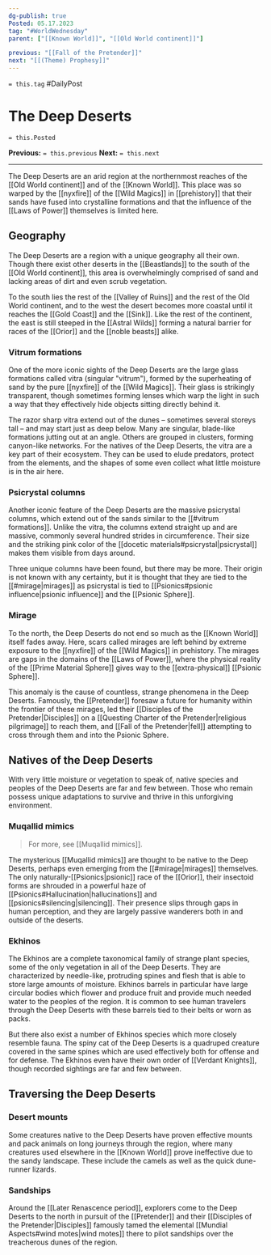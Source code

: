 ```yaml
---
dg-publish: true
Posted: 05.17.2023
tag: "#WorldWednesday"
parent: ["[[Known World]]", "[[Old World continent]]"]

previous: "[[Fall of the Pretender]]"
next: "[[(Theme) Prophesy]]"
---
```

`= this.tag` #DailyPost 
# The Deep Deserts
`= this.Posted`

**Previous:** `= this.previous`
**Next:** `= this.next`

---

The Deep Deserts are an arid region at the northernmost reaches of the [[Old World continent]] and of the [[Known World]]. This place was so warped by the [[nyxfire]] of the [[Wild Magics]] in [[prehistory]] that their sands have fused into crystalline formations and that the influence of the [[Laws of Power]] themselves is limited here.

## Geography

The Deep Deserts are a region with a unique geography all their own. Though there exist other deserts in the [[Beastlands]] to the south of the [[Old World continent]], this area is overwhelmingly comprised of sand and lacking areas of dirt and even scrub vegetation.

To the south lies the rest of the [[Valley of Ruins]] and the rest of the Old World continent, and to the west the desert becomes more coastal until it reaches the [[Gold Coast]] and the [[Sink]]. Like the rest of the continent, the east is still steeped in the [[Astral Wilds]] forming a natural barrier for races of the [[Orior]] and the [[noble beasts]] alike.

### Vitrum formations

One of the more iconic sights of the Deep Deserts are the large glass formations called vitra (singular "vitrum"), formed by the superheating of sand by the pure [[nyxfire]] of the [[Wild Magics]]. Their glass is strikingly transparent, though sometimes forming lenses which warp the light in such a way that they effectively hide objects sitting directly behind it.

The razor sharp vitra extend out of the dunes – sometimes several storeys tall – and may start just as deep below. Many are singular, blade-like formations jutting out at an angle. Others are grouped in clusters, forming canyon-like networks. For the natives of the Deep Deserts, the vitra are a key part of their ecosystem. They can be used to elude predators, protect from the elements, and the shapes of some even collect what little moisture is in the air here.

### Psicrystal columns

Another iconic feature of the Deep Deserts are the massive psicrystal columns, which extend out of the sands similar to the [[#vitrum formations]]. Unlike the vitra, the columns extend straight up and are massive, commonly several hundred strides in circumference. Their size and the striking pink color of the [[docetic materials#psicrystal|psicrystal]] makes them visible from days around.

Three unique columns have been found, but there may be more. Their origin is not known with any certainty, but it is thought that they are tied to the [[#mirage|mirages]] as psicrystal is tied to [[Psionics#psionic influence|psionic influence]] and the [[Psionic Sphere]].

### Mirage

To the north, the Deep Deserts do not end so much as the [[Known World]] itself fades away. Here, scars called mirages are left behind by extreme exposure to the [[nyxfire]] of the [[Wild Magics]] in prehistory. The mirages are gaps in the domains of the [[Laws of Power]], where the physical reality of the [[Prime Material Sphere]] gives way to the [[extra-physical]] [[Psionic Sphere]].

This anomaly is the cause of countless, strange phenomena in the Deep Deserts. Famously, the [[Pretender]] foresaw a future for humanity within the frontier of these mirages, led their [[Disciples of the Pretender|Disciples]] on a [[Questing Charter of the Pretender|religious pilgrimage]] to reach them, and [[Fall of the Pretender|fell]] attempting to cross through them and into the Psionic Sphere.

## Natives of the Deep Deserts

With very little moisture or vegetation to speak of, native species and peoples of the Deep Deserts are far and few between. Those who remain possess unique adaptations to survive and thrive in this unforgiving environment.

### Muqallid mimics

> For more, see [[Muqallid mimics]].

The mysterious [[Muqallid mimics]] are thought to be native to the Deep Deserts, perhaps even emerging from the [[#mirage|mirages]] themselves. The only naturally-[[Psionics|psionic]] race of the [[Orior]], their insectoid forms are shrouded in a powerful haze of [[Psionics#Hallucination|hallucinations]] and [[psionics#silencing|silencing]]. Their presence slips through gaps in human perception, and they are largely passive wanderers both in and outside of the deserts.

### Ekhinos

The Ekhinos are a complete taxonomical family of strange plant species, some of the only vegetation in all of the Deep Deserts. They are characterized by needle-like, protruding spines and flesh that is able to store large amounts of moisture. Ekhinos barrels in particular have large circular bodies which flower and produce fruit and provide much needed water to the peoples of the region. It is common to see human travelers through the Deep Deserts with these barrels tied to their belts or worn as packs.

But there also exist a number of Ekhinos species which more closely resemble fauna. The spiny cat of the Deep Deserts is a quadruped creature covered in the same spines which are used effectively both for offense and for defense. The Ekhinos even have their own order of [[Verdant Knights]], though recorded sightings are far and few between.

## Traversing the Deep Deserts

### Desert mounts

Some creatures native to the Deep Deserts have proven effective mounts and pack animals on long journeys through the region, where many creatures used elsewhere in the [[Known World]] prove ineffective due to the sandy landscape. These include the camels as well as the quick dune-runner lizards. 

### Sandships

Around the [[Later Renascence period]], explorers come to the Deep Deserts to the north in pursuit of the [[Pretender]] and their [[Disciples of the Pretender|Disciples]] famously tamed the elemental [[Mundial Aspects#wind motes|wind motes]] there to pilot sandships over the treacherous dunes of the region.